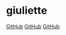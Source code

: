 # giuliette
[GitHub](https://github.com/green-fox-academy/giuliette.git)
[GitHub](https://github.com/giuliette/hello-world.git)
[GitHub](https://github.com/giuliette/patchwork.git)

